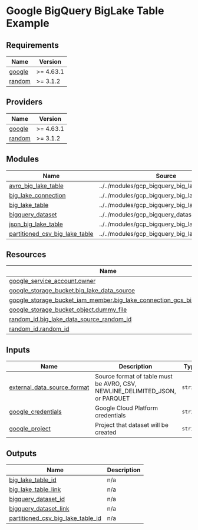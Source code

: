 # Google BigQuery BigLake Table Example

<!-- BEGIN_TF_DOCS -->
## Requirements

| Name | Version |
|------|---------|
| <a name="requirement_google"></a> [google](#requirement\_google) | >= 4.63.1 |
| <a name="requirement_random"></a> [random](#requirement\_random) | >= 3.1.2 |

## Providers

| Name | Version |
|------|---------|
| <a name="provider_google"></a> [google](#provider\_google) | >= 4.63.1 |
| <a name="provider_random"></a> [random](#provider\_random) | >= 3.1.2 |

## Modules

| Name | Source | Version |
|------|--------|---------|
| <a name="module_avro_big_lake_table"></a> [avro\_big\_lake\_table](#module\_avro\_big\_lake\_table) | ../../modules/gcp_bigquery_big_lake_table | n/a |
| <a name="module_big_lake_connection"></a> [big\_lake\_connection](#module\_big\_lake\_connection) | ../../modules/gcp_bigquery_big_lake_connection | n/a |
| <a name="module_big_lake_table"></a> [big\_lake\_table](#module\_big\_lake\_table) | ../../modules/gcp_bigquery_big_lake_table | n/a |
| <a name="module_bigquery_dataset"></a> [bigquery\_dataset](#module\_bigquery\_dataset) | ../../modules/gcp_bigquery_dataset | n/a |
| <a name="module_json_big_lake_table"></a> [json\_big\_lake\_table](#module\_json\_big\_lake\_table) | ../../modules/gcp_bigquery_big_lake_table | n/a |
| <a name="module_partitioned_csv_big_lake_table"></a> [partitioned\_csv\_big\_lake\_table](#module\_partitioned\_csv\_big\_lake\_table) | ../../modules/gcp_bigquery_big_lake_table | n/a |

## Resources

| Name | Type |
|------|------|
| [google_service_account.owner](https://registry.terraform.io/providers/hashicorp/google/latest/docs/resources/service_account) | resource |
| [google_storage_bucket.big_lake_data_source](https://registry.terraform.io/providers/hashicorp/google/latest/docs/resources/storage_bucket) | resource |
| [google_storage_bucket_iam_member.big_lake_connection_gcs_binding](https://registry.terraform.io/providers/hashicorp/google/latest/docs/resources/storage_bucket_iam_member) | resource |
| [google_storage_bucket_object.dummy_file](https://registry.terraform.io/providers/hashicorp/google/latest/docs/resources/storage_bucket_object) | resource |
| [random_id.big_lake_data_source_random_id](https://registry.terraform.io/providers/hashicorp/random/latest/docs/resources/id) | resource |
| [random_id.random_id](https://registry.terraform.io/providers/hashicorp/random/latest/docs/resources/id) | resource |

## Inputs

| Name | Description | Type | Default | Required |
|------|-------------|------|---------|:--------:|
| <a name="input_external_data_source_format"></a> [external\_data\_source\_format](#input\_external\_data\_source\_format) | Source format of table must be AVRO, CSV, NEWLINE\_DELIMITED\_JSON, or PARQUET | `string` | `"PARQUET"` | no |
| <a name="input_google_credentials"></a> [google\_credentials](#input\_google\_credentials) | Google Cloud Platform credentials | `string` | n/a | yes |
| <a name="input_google_project"></a> [google\_project](#input\_google\_project) | Project that dataset will be created | `string` | n/a | yes |

## Outputs

| Name | Description |
|------|-------------|
| <a name="output_big_lake_table_id"></a> [big\_lake\_table\_id](#output\_big\_lake\_table\_id) | n/a |
| <a name="output_big_lake_table_link"></a> [big\_lake\_table\_link](#output\_big\_lake\_table\_link) | n/a |
| <a name="output_bigquery_dataset_id"></a> [bigquery\_dataset\_id](#output\_bigquery\_dataset\_id) | n/a |
| <a name="output_bigquery_dataset_link"></a> [bigquery\_dataset\_link](#output\_bigquery\_dataset\_link) | n/a |
| <a name="output_partitioned_csv_big_lake_table_id"></a> [partitioned\_csv\_big\_lake\_table\_id](#output\_partitioned\_csv\_big\_lake\_table\_id) | n/a |
<!-- END_TF_DOCS -->
